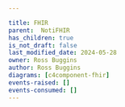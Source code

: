 ```yaml
---

title: FHIR
parent:  NotiFHIR
has_children: true
is_not_draft: false
last_modified_date: 2024-05-28
owner: Ross Buggins
author: Ross Buggins
diagrams: [c4component-fhir]
events-raised: []
events-consumed: []
---
```

